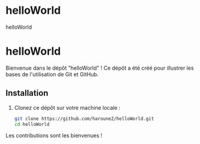 # helloWorld
helloWorld

# helloWorld

Bienvenue dans le dépôt "helloWorld" ! Ce dépôt a été créé pour illustrer les bases de l'utilisation de Git et GitHub.


## Installation

1. Clonez ce dépôt sur votre machine locale :
   ```bash
   git clone https://github.com/haroune2/helloWorld.git
   cd helloWorld


Les contributions sont les bienvenues ! 
